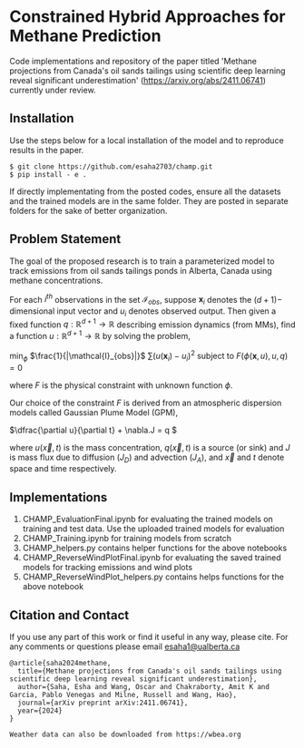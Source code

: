 # Constrained Hybrid Approaches for Methane Prediction
Code implementations and repository of the paper titled 'Methane projections from Canada's oil sands tailings using scientific deep learning reveal significant underestimation' (https://arxiv.org/abs/2411.06741) currently under review.

## Installation

Use the steps below for a local installation of the model and to reproduce results in the paper.

```
$ git clone https://github.com/esaha2703/champ.git
$ pip install - e .
```
If directly implementating from the posted codes, ensure all the datasets and the trained models are in the same folder. They are posted in separate folders for the sake of better organization. 
## Problem Statement

The goal of the proposed research is to train a parameterized model to track emissions from oil sands tailings ponds in Alberta, Canada using methane concentrations.

For each $i^{th}$ observations in the set $\mathcal{I}_{obs}$, suppose  $\mathbf{x}_i$ denotes the $(d+1)-$ dimensional input vector and $u_i$ denotes observed output. Then given a fixed function $q:\mathbb{R}^{d+1}\rightarrow\mathbb{R}$ describing emission dynamics (from MMs), find a function $u:\mathbb{R}^{d+1}\rightarrow \mathbb{R}$ by solving the problem,

$\min_{\phi}$ $\frac{1}{|\mathcal{I}_{obs}|}$ $\sum(u( \mathbf{x}_i ) - u_i )^2$ subject to  $F(\phi(\mathbf{x},u),u,q)=0$

where $F$ is the physical constraint with unknown function $\phi$. 

Our choice of the constraint $F$ is derived from an atmospheric dispersion models called Gaussian Plume Model (GPM), 

$\dfrac{\partial u}{\partial t} + \nabla.J = q $

where $u(\vec{x},t)$ is the mass concentration, $q(\vec{x},t)$ is a source (or sink) and $J$ is mass flux due to diffusion ($J_D$) and advection ($J_A$), and $\vec{x}$ and $t$ denote space and time respectively. 

## Implementations

1. CHAMP_EvaluationFinal.ipynb for evaluating the trained models on training and test data. Use the uploaded trained models for evaluation
2. CHAMP_Training.ipynb for training models from scratch
3. CHAMP_helpers.py contains helper functions for the above notebooks
4. CHAMP_ReverseWindPlotFinal.ipynb for evaluating the saved trained models for tracking emissions and wind plots
5. CHAMP_ReverseWindPlot_helpers.py contains helps functions for the above notebook

## Citation and Contact
If you use any part of this work or find it useful in any way, please cite. For any comments or questions please email esaha1@ualberta.ca
```
@article{saha2024methane,
  title={Methane projections from Canada's oil sands tailings using scientific deep learning reveal significant underestimation},
  author={Saha, Esha and Wang, Oscar and Chakraborty, Amit K and Garcia, Pablo Venegas and Milne, Russell and Wang, Hao},
  journal={arXiv preprint arXiv:2411.06741},
  year={2024}
}

Weather data can also be downloaded from https://wbea.org
```
